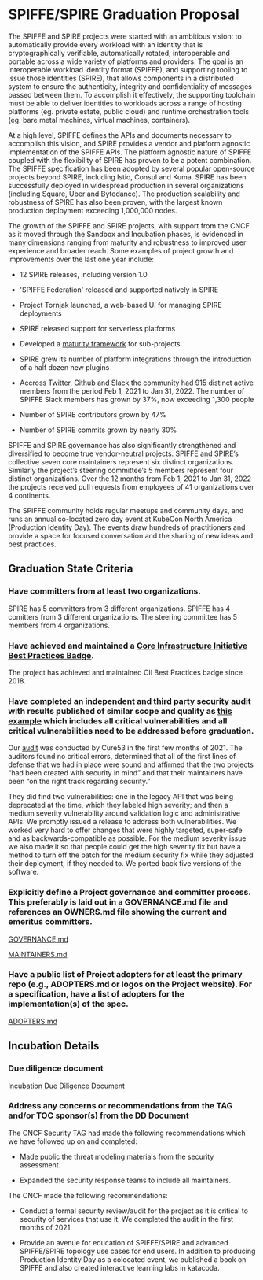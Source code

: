 
# SPIFFE/SPIRE Graduation Proposal

  

The SPIFFE and SPIRE projects were started with an ambitious vision: to automatically provide every workload with an identity that is cryptographically verifiable, automatically rotated, interoperable and portable across a wide variety of platforms and providers. The goal is an interoperable workload identity format (SPIFFE), and supporting tooling to issue those identities (SPIRE), that allows components in a distributed system to ensure the authenticity, integrity and confidentiality of messages passed between them. To accomplish it effectively, the supporting toolchain must be able to deliver identities to workloads across a range of hosting platforms (eg. private estate, public cloud) and runtime orchestration tools (eg. bare metal machines, virtual machines, containers).

  

At a high level, SPIFFE defines the APIs and documents necessary to accomplish this vision, and SPIRE provides a vendor and platform agnostic implementation of the SPIFFE APIs. The platform agnostic nature of SPIFFE coupled with the flexibility of SPIRE has proven to be a potent combination. The SPIFFE specification has been adopted by several popular open-source projects beyond SPIRE, including Istio, Consul and Kuma. SPIRE has been successfully deployed in widespread production in several organizations (including Square, Uber and Bytedance). The production scalability and robustness of SPIRE has also been proven, with the largest known production deployment exceeding 1,000,000 nodes.

  

The growth of the SPIFFE and SPIRE projects, with support from the CNCF as it moved through the Sandbox and Incubation phases, is evidenced in many dimensions ranging from maturity and robustness to improved user experience and broader reach. Some examples of project growth and improvements over the last one year include:

  

-   12 SPIRE releases, including version 1.0
    
-   'SPIFFE Federation' released and supported natively in SPIRE
    
-   Project Tornjak launched, a web-based UI for managing SPIRE deployments
    
-   SPIRE released support for serverless platforms
    
-   Developed a [maturity framework](https://github.com/spiffe/spiffe/blob/main/MATURITY.md#) for sub-projects
    
-   SPIRE grew its number of platform integrations through the introduction of a half dozen new plugins
    
-   Accross Twitter, Github and Slack the community had 915 distinct active members from the period Feb 1, 2021 to Jan 31, 2022. The number of SPIFFE Slack members has grown by 37%, now exceeding 1,300 people
    
-   Number of SPIRE contributors grown by 47%
    
-   Number of SPIRE commits grown by nearly 30%
    

  

SPIFFE and SPIRE governance has also significantly strengthened and diversified to become true vendor-neutral projects. SPIFFE and SPIRE’s collective seven core maintainers represent six distinct organizations. Similarly the project’s steering committee’s 5 members represent four distinct organizations. Over the 12 months from Feb 1, 2021 to Jan 31, 2022 the projects received pull requests from employees of 41 organizations over 4 continents.

  

The SPIFFE community holds regular meetups and community days, and runs an annual co-located zero day event at KubeCon North America (Production Identity Day). The events draw hundreds of practitioners and provide a space for focused conversation and the sharing of new ideas and best practices.

  
  

## Graduation State Criteria

  

### Have committers from at least two organizations.

  

SPIRE has 5 committers from 3 different organizations. SPIFFE has 4 comitters from 3 different organizations. The steering committee has 5 members from 4 organizations.

  

### Have achieved and maintained a [Core Infrastructure Initiative Best Practices Badge](https://bestpractices.coreinfrastructure.org/).

  

The project has achieved and maintained CII Best Practices badge since 2018.

  

### Have completed an independent and third party security audit with results published of similar scope and quality as [this example](https://github.com/envoyproxy/envoy#security-audit) which includes all critical vulnerabilities and all critical vulnerabilities need to be addressed before graduation.

  

Our [audit](https://github.com/spiffe/spire/blob/main/doc/cure53-report.pdf) was conducted by Cure53 in the first few months of 2021. The auditors found no critical errors, determined that all of the first lines of defense that we had in place were sound and affirmed that the two projects “had been created with security in mind” and that their maintainers have been “on the right track regarding security.”

  

They did find two vulnerabilities: one in the legacy API that was being deprecated at the time, which they labeled high severity; and then a medium severity vulnerability around validation logic and administrative APIs. We promptly issued a release to address both vulnerabilities. We worked very hard to offer changes that were highly targeted, super-safe and as backwards-compatible as possible. For the medium severity issue we also made it so that people could get the high severity fix but have a method to turn off the patch for the medium security fix while they adjusted their deployment, if they needed to. We ported back five versions of the software.

  

### Explicitly define a Project governance and committer process. This preferably is laid out in a GOVERNANCE.md file and references an OWNERS.md file showing the current and emeritus committers.

  

[GOVERNANCE.md](https://github.com/spiffe/spiffe/blob/main/GOVERNANCE.md)

[MAINTAINERS.md](https://github.com/spiffe/spire/blob/main/MAINTAINERS.md)

  

### Have a public list of Project adopters for at least the primary repo (e.g., ADOPTERS.md or logos on the Project website). For a specification, have a list of adopters for the implementation(s) of the spec.

  

[ADOPTERS.md](https://github.com/spiffe/spire/blob/main/ADOPTERS.md)

## Incubation Details

### Due diligence document

  

[Incubation Due Diligence Document](https://docs.google.com/document/d/1tkN9YgBSLEUszOflWPHO72qedOaUb3iHfAye45dKJT8/edit#heading=h.378jkvcve1nq)

  

### Address any concerns or recommendations from the TAG and/or TOC sponsor(s) from the DD Document

  

The CNCF Security TAG had made the following recommendations which we have followed up on and completed:

  

* Made public the threat modeling materials from the security assessment.

* Expanded the security response teams to include all maintainers.

  

The CNCF made the following recommendations:

  

* Conduct a formal security review/audit for the project as it is critical to security of services that use it. We completed the audit in the first months of 2021.

 * Provide an avenue for education of SPIFFE/SPIRE and advanced SPIFFE/SPIRE topology use cases for end users. In addition to producing Production Identity Day as a colocated event, we published a book on SPIFFE and also created interactive learning labs in katacoda.
